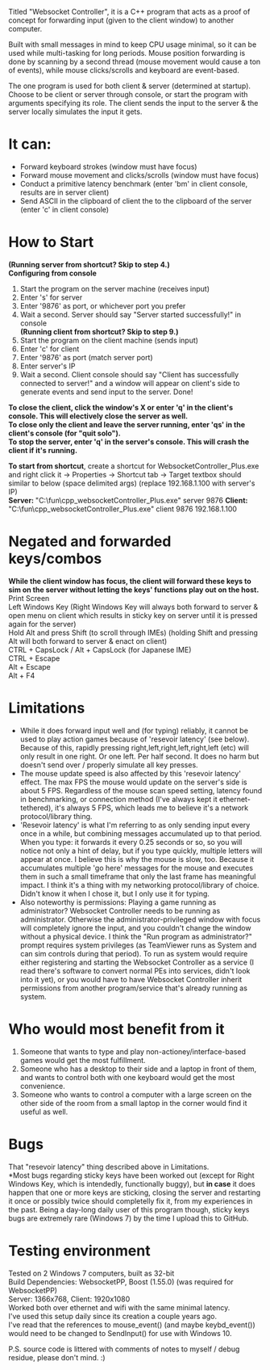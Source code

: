 Titled "Websocket Controller", it is a C++ program that acts as a proof of concept for forwarding input (given to the client window) to another computer.

Built with small messages in mind to keep CPU usage minimal, so it can be used while multi-tasking for long periods. Mouse position forwarding is done by scanning by a second thread (mouse movement would cause a ton of events), while mouse clicks/scrolls and keyboard are event-based.

The one program is used for both client & server (determined at startup). Choose to be client or server through console, or start the program with arguments specifying its role. The client sends the input to the server & the server locally simulates the input it gets.

# It can:
<ul>
<li>Forward keyboard strokes (window must have focus)</li>
<li>Forward mouse movement and clicks/scrolls (window must have focus)</li>
<li>Conduct a primitive latency benchmark (enter 'bm' in client console, results are in server client)</li>
<li>Send ASCII in the clipboard of client the to the clipboard of the server (enter 'c' in client console)</li>
</ul>

# How to Start
<b>(Running server from shortcut? Skip to step 4.)</b><br>
<b>Configuring from console</b>
<ol>
<li>Start the program on the server machine (receives input)</li>
<li>Enter 's' for server</li>
<li>Enter '9876' as port, or whichever port you prefer</li>
<li>Wait a second. Server should say "Server started successfully!" in console</li>
<b>(Running client from shortcut? Skip to step 9.)</b><br>
<li>Start the program on the client machine (sends input)</li>
<li>Enter 'c' for client</li>
<li>Enter '9876' as port (match server port)</li>
<li>Enter server's IP</li>
<li>Wait a second. Client console should say "Client has successfully connected to server!" and a window will appear on client's side to generate events and send input to the server. Done!</li>
</ol>
<b>To close the client, click the window's X or enter 'q' in the client's console. This will electively close the server as well.</b><br>
<b>To close only the client and leave the server running, enter 'qs' in the client's console (for "quit solo").</b><br>
<b>To stop the server, enter 'q' in the server's console. This will crash the client if it's running.</b>

<b>To start from shortcut</b>, create a shortcut for WebsocketController_Plus.exe and right click it -> Properties -> Shortcut tab -> Target textbox should similar to below (space delimited args) (replace 192.168.1.100 with server's IP)<br>
<b>Server: </b> "C:\fun\cpp_websocketController_Plus.exe" server 9876
<b>Client: </b> "C:\fun\cpp_websocketController_Plus.exe" client 9876 192.168.1.100

# Negated and forwarded keys/combos
<b>While the client window has focus, the client will forward these keys to sim on the server without letting the keys' functions play out on the host.</b><br>
Print Screen<br>
Left Windows Key (Right Windows Key will always both forward to server & open menu on client which results in sticky key on server until it is pressed again for the server)<br>
Hold Alt and press Shift (to scroll through IMEs) (holding Shift and pressing Alt will both forward to server & enact on client)<br>
CTRL + CapsLock / Alt + CapsLock (for Japanese IME)<br>
CTRL + Escape<br>
Alt + Escape<br>
Alt + F4<br>

# Limitations
<ul>
<li>While it does forward input well and (for typing) reliably, it cannot be used to play action games because of 'resevoir latency' (see below). Because of this, rapidly pressing right,left,right,left,right,left (etc) will only result in one right. Or one left. Per half second. It does no harm but doesn't send over / properly simulate all key presses.</li>
<li>The mouse update speed is also affected by this 'resevoir latency' effect. The max FPS the mouse would update on the server's side is about 5 FPS. Regardless of the mouse scan speed setting, latency found in benchmarking, or connection method (I've always kept it ethernet-tethered), it's always 5 FPS, which leads me to believe it's a network protocol/library thing.</li>
<li>'Resevoir latency' is what I'm referring to as only sending input every once in a while, but combining messages accumulated up to that period. When you type: it forwards it every 0.25 seconds or so, so you will notice not only a hint of delay, but if you type quickly, multiple letters will appear at once. I believe this is why the mouse is slow, too. Because it accumulates multiple 'go here' messages for the mouse and executes them in such a small timeframe that only the last frame has meaningful impact. I think it's a thing with my networking protocol/library of choice. Didn't know it when I chose it, but I only use it for typing.</li>
<li>Also noteworthy is permissions: Playing a game running as administrator? Websocket Controller needs to be running as administrator. Otherwise the administrator-privileged window with focus will completely ignore the input, and you couldn't change the window without a physical device. I think the "Run program as administrator?" prompt requires system privileges (as TeamViewer runs as System and can sim controls during that period). To run as system would require either registering and starting the Websocket Controller as a service (I read there's software to convert normal PEs into services, didn't look into it yet), or you would have to have Websocket Controller inherit permissions from another program/service that's already running as system.</li>
</ul>


# Who would most benefit from it
<ol>
<li>Someone that wants to type and play non-actioney/interface-based games would get the most fulfillment.</li>
<li>Someone who has a desktop to their side and a laptop in front of them, and wants to control both with one keyboard would get the most convenience.</li>
<li>Someone who wants to control a computer with a large screen on the other side of the room from a small laptop in the corner would find it useful as well.</li>
</ol>

# Bugs
That "resevoir latency" thing described above in Limitations.<br>
*Most bugs regarding sticky keys have been worked out (except for Right Windows Key, which is intendedly, functionally buggy), but <b>in case</b> it does happen that one or more keys are sticking, closing the server and restarting it once or possibly twice should completelly fix it, from my experiences in the past. Being a day-long daily user of this program though, sticky keys bugs are extremely rare (Windows 7) by the time I upload this to GitHub.


# Testing environment
Tested on 2 Windows 7 computers, built as 32-bit<br>
Build Dependencies: WebsocketPP, Boost (1.55.0) (was required for WebsocketPP)<br>
Server: 1366x768, Client: 1920x1080<br>
Worked both over ethernet and wifi with the same minimal latency.<br>
I've used this setup daily since its creation a couple years ago.<br>
I've read that the references to mouse_event() (and maybe keybd_event()) would need to be changed to SendInput() for use with Windows 10.

P.S. source code is littered with comments of notes to myself / debug residue, please don't mind. :)
